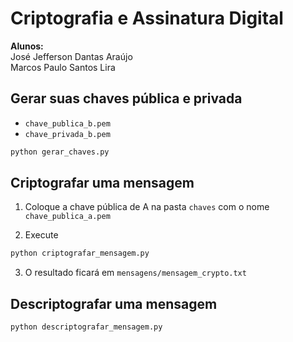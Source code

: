 # Criptografia e Assinatura Digital

**Alunos:**\
José Jefferson Dantas Araújo\
Marcos Paulo Santos Lira

## Gerar suas chaves pública e privada
- `chave_publica_b.pem`
- `chave_privada_b.pem`

```sh
python gerar_chaves.py
```

## Criptografar uma mensagem
1. Coloque a chave pública de A na pasta `chaves` com o nome `chave_publica_a.pem`

2. Execute
```sh
python criptografar_mensagem.py
```

3. O resultado ficará em `mensagens/mensagem_crypto.txt`

## Descriptografar uma mensagem
```sh
python descriptografar_mensagem.py
```
